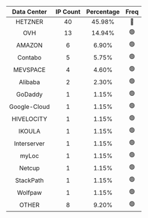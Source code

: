 | Data Center | IP Count | Percentage | Freq |
|:------------:|:--------:|:-----------:|:-----:|
| HETZNER | 40 | 45.98% | 🔴 |
| OVH | 13 | 14.94% | 🟢 |
| AMAZON | 6 | 6.90% | 🟢 |
| Contabo | 5 | 5.75% | 🟢 |
| MEVSPACE | 4 | 4.60% | 🟢 |
| Alibaba | 2 | 2.30% | 🟢 |
| GoDaddy | 1 | 1.15% | 🟢 |
| Google-Cloud | 1 | 1.15% | 🟢 |
| HIVELOCITY | 1 | 1.15% | 🟢 |
| IKOULA | 1 | 1.15% | 🟢 |
| Interserver | 1 | 1.15% | 🟢 |
| myLoc | 1 | 1.15% | 🟢 |
| Netcup | 1 | 1.15% | 🟢 |
| StackPath | 1 | 1.15% | 🟢 |
| Wolfpaw | 1 | 1.15% | 🟢 |
| OTHER | 8 | 9.20% | 🟢 |